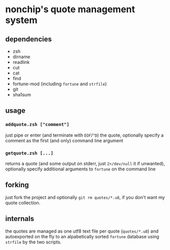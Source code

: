# nonchip's quote management system

## dependencies
  * zsh
  * dirname
  * readlink
  * cut
  * cat
  * find
  * fortune-mod (including `fortune` and `strfile`)
  * git
  * sha1sum

## usage
### `addquote.zsh ["comment"]`
just pipe or enter (and terminate with `EOF`/`^D`) the quote, optionally specify a comment as the first (and only) command line argument
### `getquote.zsh [...]`
returns a quote (and some output on stderr, just `2>/dev/null` it if unwanted), optionally specify additional arguments to `fortune` on the command line

## forking
just fork the project and optionally `git rm quotes/*.u8`, if you don't want my quote collection.

## internals
the quotes are managed as one utf8 text file per quote (`quotes/*.u8`) and autoexported on the fly to an alpabetically sorted `fortune` database using `strfile` by the two scripts.

